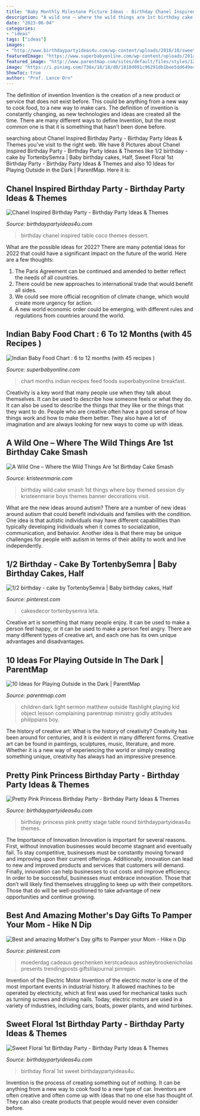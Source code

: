 ```yaml
---
title: "Baby Monthly Milestone Picture Ideas - Birthday Chanel Inspired Table Coco Themes Dessert"
description: "A wild one – where the wild things are 1st birthday cake smash"
date: "2023-06-04"
categories:
- "ideas"
tags: ["ideas"]
images:
- "http://www.birthdaypartyideas4u.com/wp-content/uploads/2016/10/sweet-floral-1st-birthday-party-flower.jpg"
featuredImage: "https://www.superbabyonline.com/wp-content/uploads/2014/08/Indian-Baby-Food-Chart-Final-superbaby.jpg"
featured_image: "http://www.parentmap.com/sites/default/files/styles/1200x1200_scaled/public/2017-11/boy-with-a-flashlight-picture-id463803241.jpg?itok=WxRPxqw-"
image: "https://i.pinimg.com/736x/18/18/d0/1818d091c96291db1bee5dd649e4e434.jpg"
ShowToc: true
author: "Prof. Lance Orn"
---
```



The definition of invention
Invention is the creation of a new product or service that does not exist before. This could be anything from a new way to cook food, to a new way to make cars. The definition of invention is constantly changing, as new technologies and ideas are created all the time. There are many different ways to define Invention, but the most common one is that it is something that hasn't been done before.

	

		
searching about Chanel Inspired Birthday Party - Birthday Party Ideas &amp; Themes you've visit to the right web. We have 8 Pictures about Chanel Inspired Birthday Party - Birthday Party Ideas &amp; Themes like 1/2 birthday - cake by TortenbySemra | Baby birthday cakes, Half, Sweet Floral 1st Birthday Party - Birthday Party Ideas &amp; Themes and also 10 Ideas for Playing Outside in the Dark | ParentMap. Here it is:
		
    
## Chanel Inspired Birthday Party - Birthday Party Ideas &amp; Themes

<img loading=lazy src="http://i0.wp.com/www.birthdaypartyideas4u.com/wp-content/uploads/2015/12/COCO-Chanel-inspired-birthday-party-dessert-table.jpg" onerror="this.onerror=null;this.src='https://tse2.mm.bing.net/th?id=OIP.ZAgH8kGJ7U2EqmjK04zWNQHaJ4&amp;pid=15.1';" alt="Chanel Inspired Birthday Party - Birthday Party Ideas &amp; Themes">

_Source: birthdaypartyideas4u.com_

>birthday chanel inspired table coco themes dessert. 

	

What are the possible ideas for 2022?
There are many potential ideas for 2022 that could have a significant impact on the future of the world. Here are a few thoughts: 
1. The Paris Agreement can be continued and amended to better reflect the needs of all countries. 
2. There could be new approaches to international trade that would benefit all sides. 
3. We could see more official recognition of climate change, which would create more urgency for action. 
4. A new world economic order could be emerging, with different rules and regulations from countries around the world. 

    
## Indian Baby Food Chart : 6 To 12 Months (with 45 Recipes )

<img loading=lazy src="https://www.superbabyonline.com/wp-content/uploads/2014/08/Indian-Baby-Food-Chart-Final-superbaby.jpg" onerror="this.onerror=null;this.src='https://tse3.mm.bing.net/th?id=OIP.KwSSaa5vd-Qq_bY--ff0xQHaD4&amp;pid=15.1';" alt="Indian Baby Food Chart : 6 to 12 months (with 45 recipes )">

_Source: superbabyonline.com_

>chart months indian recipes feed foods superbabyonline breakfast. 

	

Creativity is a key word that many people use when they talk about themselves. It can be used to describe how someone feels or what they do. It can also be used to describe the things that they like or the things that they want to do. People who are creative often have a good sense of how things work and how to make them better. They also have a lot of imagination and are always looking for new ways to come up with ideas.

    
## A Wild One – Where The Wild Things Are 1st Birthday Cake Smash

<img loading=lazy src="http://kristeenmarie.com/photography/blog/wp-content/uploads/2016/10/2016-10-20_0006.jpg" onerror="this.onerror=null;this.src='https://tse2.mm.bing.net/th?id=OIP.MTAQN3yOAbhucWHXEmD9wwHaLx&amp;pid=15.1';" alt="A Wild One – Where the Wild Things Are 1st Birthday Cake Smash">

_Source: kristeenmarie.com_

>birthday wild cake smash 1st things where boy themed session diy kristeenmarie boys themes banner decorations visit. 

	

What are the new ideas around autism?
There are a number of new ideas around autism that could benefit individuals and families with the condition. One idea is that autistic individuals may have different capabilities than typically developing individuals when it comes to socialization, communication, and behavior. Another idea is that there may be unique challenges for people with autism in terms of their ability to work and live independently.

    
## 1/2 Birthday - Cake By TortenbySemra | Baby Birthday Cakes, Half

<img loading=lazy src="https://i.pinimg.com/736x/ec/7a/ae/ec7aae217c8f54eff18a68e5fa6a097d.jpg" onerror="this.onerror=null;this.src='https://tse1.mm.bing.net/th?id=OIP.VSW3snTkJczzk3FQo68qmgHaJ4&amp;pid=15.1';" alt="1/2 birthday - cake by TortenbySemra | Baby birthday cakes, Half">

_Source: pinterest.com_

>cakesdecor tortenbysemra leta. 

	

Creative art is something that many people enjoy. It can be used to make a person feel happy, or it can be used to make a person feel angry. There are many different types of creative art, and each one has its own unique advantages and disadvantages.

    
## 10 Ideas For Playing Outside In The Dark | ParentMap

<img loading=lazy src="http://www.parentmap.com/sites/default/files/styles/1200x1200_scaled/public/2017-11/boy-with-a-flashlight-picture-id463803241.jpg?itok=WxRPxqw-" onerror="this.onerror=null;this.src='https://tse3.mm.bing.net/th?id=OIP.bgNt67DTsw-hqdskjWaNBwHaFj&amp;pid=15.1';" alt="10 Ideas for Playing Outside in the Dark | ParentMap">

_Source: parentmap.com_

>children dark light sermon matthew outside flashlight playing kid object lesson complaining parentmap ministry godly attitudes philippians boy. 

	

The history of creative art: What is the history of creativity?
Creativity has been around for centuries, and it is evident in many different forms. Creative art can be found in paintings, sculptures, music, literature, and more. Whether it is a new way of experiencing the world or simply creating something unique, creativity has always had an impressive presence.

    
## Pretty Pink Princess Birthday Party - Birthday Party Ideas &amp; Themes

<img loading=lazy src="http://www.birthdaypartyideas4u.com/wp-content/uploads/2016/08/pretty-pink-princess-birthday-party-ideas-600x408.jpg" onerror="this.onerror=null;this.src='https://tse4.mm.bing.net/th?id=OIP.1nSz3uaiADwswSuO_jGmSgHaFC&amp;pid=15.1';" alt="Pretty Pink Princess Birthday Party - Birthday Party Ideas &amp; Themes">

_Source: birthdaypartyideas4u.com_

>birthday princess pink pretty stage table round birthdaypartyideas4u themes. 

	

The Importance of Innovation
Innovation is important for several reasons. First, without innovation businesses would become stagnant and eventually fail. To stay competitive, businesses must be constantly moving forward and improving upon their current offerings. Additionally, innovation can lead to new and improved products and services that customers will demand. Finally, innovation can help businesses to cut costs and improve efficiency.
In order to be successful, businesses must embrace innovation. Those that don’t will likely find themselves struggling to keep up with their competitors. Those that do will be well-positioned to take advantage of new opportunities and continue growing.

    
## Best And Amazing Mother&#039;s Day Gifts To Pamper Your Mom - Hike N Dip

<img loading=lazy src="https://i.pinimg.com/736x/18/18/d0/1818d091c96291db1bee5dd649e4e434.jpg" onerror="this.onerror=null;this.src='https://tse1.mm.bing.net/th?id=OIP.d7Cwa5VoJVEkQLWwvYlIAQHaNa&amp;pid=15.1';" alt="Best and amazing Mother&#039;s Day gifts to Pamper your Mom - Hike n Dip">

_Source: pinterest.com_

>moederdag cadeaus geschenken kerstcadeaus ashleybrookenicholas presents trendingposts giftslilajournal pinrepin. 

	

Invention of the Electric Motor
Invention of the electric motor is one of the most important events in industrial history. It allowed machines to be operated by electricity, which at first was used for mechanical tasks such as turning screws and driving nails. Today, electric motors are used in a variety of industries, including cars, boats, power plants, and wind turbines.

    
## Sweet Floral 1st Birthday Party - Birthday Party Ideas &amp; Themes

<img loading=lazy src="http://www.birthdaypartyideas4u.com/wp-content/uploads/2016/10/sweet-floral-1st-birthday-party-flower.jpg" onerror="this.onerror=null;this.src='https://tse2.mm.bing.net/th?id=OIP.Q2ayZ6aje5k6u_jXCXtEcgHaKv&amp;pid=15.1';" alt="Sweet Floral 1st Birthday Party - Birthday Party Ideas &amp; Themes">

_Source: birthdaypartyideas4u.com_

>birthday floral 1st sweet birthdaypartyideas4u. 

	

Invention is the process of creating something out of nothing. It can be anything from a new way to cook food to a new type of car. Inventors are often creative and often come up with ideas that no one else has thought of. They can also create products that people would never even consider before.

